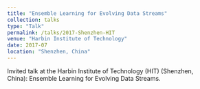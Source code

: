 ```yaml
---
title: "Ensemble Learning for Evolving Data Streams"
collection: talks
type: "Talk"
permalink: /talks/2017-Shenzhen-HIT
venue: "Harbin Institute of Technology"
date: 2017-07
location: "Shenzhen, China"
---
```


Invited talk at the Harbin Institute of Technology (HIT) (Shenzhen, China): Ensemble Learning for Evolving Data Streams. 
